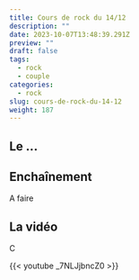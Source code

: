 ```yaml
---
title: Cours de rock du 14/12
description: ""
date: 2023-10-07T13:48:39.291Z
preview: ""
draft: false
tags:
  - rock
  - couple
categories:
  - rock
slug: cours-de-rock-du-14-12
weight: 187
---
```


## Le ...

## Enchaînement

A faire

## La vidéo

C

{{< youtube _7NLJjbncZ0 >}}
